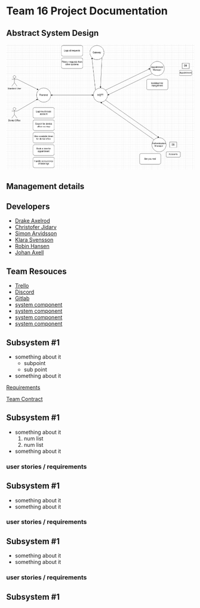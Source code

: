 # Team 16 Project Documentation
## **Abstract** System Design

![Abstract conceptualization of the system](./diagrams/abstract-design.png)

## Management details

## Developers <a name="developers"></a>

- [Drake Axelrod](https://git.chalmers.se/axelrod)
- [Christofer Jidarv](https://git.chalmers.se/Jidarv)
- [Simon Arvidsson](https://git.chalmers.se/simonar)
- [Klara Svensson](https://git.chalmers.se/klarasve)
- [Robin Hansen](https://git.chalmers.se/robinhan)
- [Johan Axell](https://git.chalmers.se/johanaxe)

## Team Resouces <a name="team resources"></a>

- [Trello](https://trello.com/b/Supm1hiE/dit355-group-16)
- [Discord](https://discord.gg/Xd6E9Nr2qP)
- [Gitlab]()
- [system component]()
- [system component]()
- [system component]()
- [system component]()


## Subsystem #1

- something about it
    - subpoint
    - sub point
- something about it

[Requirements](./subdocs/Requirements.md)

[Team Contract](./subdocs/TeamContract.md)
## Subsystem #1

- something about it
    1. num list
    2. num list
- something about it

### user stories / requirements

## Subsystem #1

- something about it
- something about it

### user stories / requirements
## Subsystem #1

- something about it
- something about it

### user stories / requirements
## Subsystem #1
